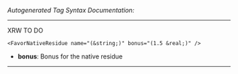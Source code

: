 _Autogenerated Tag Syntax Documentation:_

---
XRW TO DO

```
<FavorNativeResidue name="(&string;)" bonus="(1.5 &real;)" />
```

-   **bonus**: Bonus for the native residue

---
